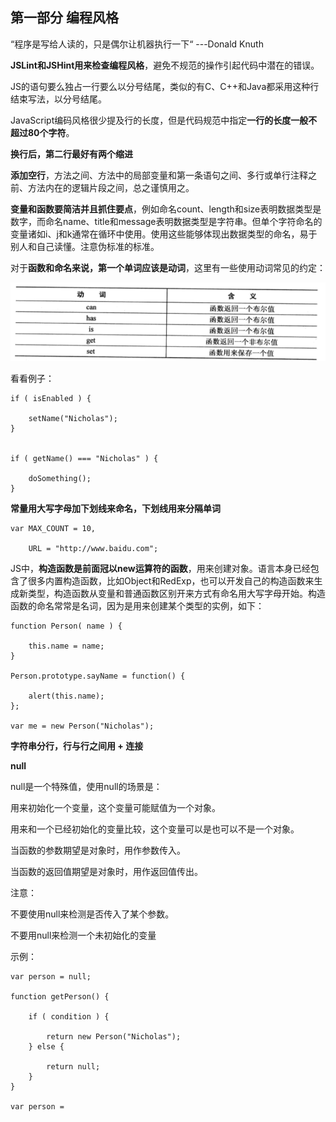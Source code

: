 ## 第一部分 编程风格 ##

“程序是写给人读的，只是偶尔让机器执行一下“ 		---Donald Knuth

**JSLint和JSHint用来检查编程风格**，避免不规范的操作引起代码中潜在的错误。

JS的语句要么独占一行要么以分号结尾，类似的有C、C++和Java都采用这种行结束写法，以分号结尾。

JavaScript编码风格很少提及行的长度，但是代码规范中指定**一行的长度一般不超过80个字符**。

**换行后，第二行最好有两个缩进**

**添加空行**，方法之间、方法中的局部变量和第一条语句之间、多行或单行注释之前、方法内在的逻辑片段之间，总之谨慎用之。

**变量和函数要简洁并且抓住要点**，例如命名count、length和size表明数据类型是数字，而命名name、title和message表明数据类型是字符串。但单个字符命名的变量诸如i、j和k通常在循环中使用。使用这些能够体现出数据类型的命名，易于别人和自己读懂。注意伪标准的标准。

对于**函数和命名来说，第一个单词应该是动词**，这里有一些使用动词常见的约定：

![](images/first.png)

看看例子：

	if ( isEnabled ) {

		setName("Nicholas");
	}


	if ( getName() === "Nicholas" ) {

		doSomething();
	}

**常量用大写字母加下划线来命名，下划线用来分隔单词**

	var MAX_COUNT = 10,

		URL = "http://www.baidu.com";

JS中，**构造函数是前面冠以new运算符的函数**，用来创建对象。语言本身已经包含了很多内置构造函数，比如Object和RedExp，也可以开发自己的构造函数来生成新类型，构造函数从变量和普通函数区别开来方式有命名用大写字母开始。构造函数的命名常常是名词，因为是用来创建某个类型的实例，如下：

	function Person( name ) {

		this.name = name;
	}

	Person.prototype.sayName = function() {

		alert(this.name);
	};

	var me = new Person("Nicholas");

**字符串分行，行与行之间用 + 连接**

**null**

null是一个特殊值，使用null的场景是：

用来初始化一个变量，这个变量可能赋值为一个对象。

用来和一个已经初始化的变量比较，这个变量可以是也可以不是一个对象。

当函数的参数期望是对象时，用作参数传入。

当函数的返回值期望是对象时，用作返回值传出。

注意：

不要使用null来检测是否传入了某个参数。

不要用null来检测一个未初始化的变量

示例：

	var person = null;

	function getPerson() {

		if ( condition ) {

			return new Person("Nicholas");
		} else {

			return null;
		}
	}

	var person = 

